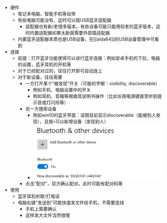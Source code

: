 - 硬件
  - 笔记本电脑，智能手机等自带
  - 有些电脑可能没有，这时可以插USB蓝牙适配器
    - 适配器也有新/老很多版本。有些设备可能只能用较老的蓝牙版本，这时内置适配器如果太新就需要外部插适配器
  - 内置蓝牙适配器本质也是USB设备，在[[aida64]]的USB设备管理中可看到
- 连接
  - 前提：打开蓝牙功能使得可以进行蓝牙连接：例如安卓手机的下拉，电脑的设置，蓝牙耳机的开机等
  - 对于已经配对过的，往往打开即可自动连上
  - 对于新设备，往往需要
    - 一方打开某个“被发现”开关（可能的字眼：visibility, discoverable）
      - 例如手机、电脑设置中的开关
      - 例如耳机、音箱等根据其说明书操作（比如长按电源键直至听到提示音或灯闪烁等）
    - 另一方搜索设备
      - 例如win10的蓝牙界面：该图目前显示discoverable（能被别人发现），且按`+`可以新增设备（发现别人）
      - ![](win10-bluetooth.png)
    - 点击“配对”，双方确认配对。此时可能有配对码等
- 使用
  - 蓝牙耳机听歌/打电话
  - 电脑右键“发送到”可能快速发文件给手机，不需要连线
    - 手机上需要确认
    - 这样发大文件当然很慢